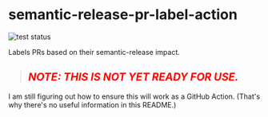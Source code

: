 # semantic-release-pr-label-action

![test status](https://github.com/JaredReisinger/semantic-release-pr-label-action/workflows/units-test/badge.svg)

Labels PRs based on their semantic-release impact.

> ## <span style="color: red">_**NOTE:** THIS IS NOT YET READY FOR USE._</span>

I am still figuring out how to ensure this will work as a GitHub Action. (That's why there's no useful information in this README.)
